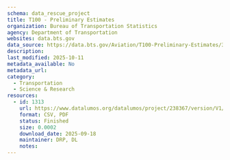 ```yaml
---
schema: data_rescue_project 
title: T100 - Preliminary Estimates
organization: Bureau of Transportation Statistics
agency: Department of Transportation
websites: data.bts.gov
data_source: https://data.bts.gov/Aviation/T100-Preliminary-Estimates/3xj5-daif/about_data
description: 
last_modified: 2025-10-11
metadata_available: No
metadata_url: 
category:
  - Transportation 
  - Science & Research 
resources:
  - id: 1313
    url: https://www.datalumos.org/datalumos/project/238367/version/V1/view
    format: CSV, PDF
    status: Finished
    size: 0.0002
    download_date: 2025-09-18
    maintainer: DRP, DL
    notes: 
---
```

